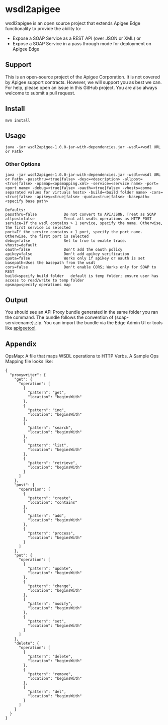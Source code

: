 # wsdl2apigee
wsdl2apigee is an open source project that extends Apigee Edge functionality to provide the ability to:

* Expose a SOAP Service as a REST API (over JSON or XML) or 
* Expose a SOAP Service in a pass through mode for deployment on Apigee Edge

## Support
This is an open-source project of the Apigee Corporation. It is not covered by Apigee support contracts. However, we will support you as best we can. For help, please open an issue in this GitHub project. You are also always welcome to submit a pull request.

## Install
```
mvn install
```

## Usage
```
java -jar wsdl2apigee-1.0.0-jar-with-dependencies.jar -wsdl=<wsdl URL or Path>
```

### Other Options
```
java -jar wsdl2apigee-1.0.0-jar-with-dependencies.jar -wsdl=<wsdl URL or Path> -passthru=<true|false> -desc=<description> -allpost=<true|false> -opsmap=<opsmapping.xml> -service=<service name> -port=<port name> -debug=<true|false> -oauth=<true|false> -vhosts=comma separated values for virtuals hosts> -build=<build folder name> -cors=<true|false> -apikey=<true|false> -quota=<true|false> -basepath=<specify base path>

Defaults:
passthru=false            Do not convert to API/JSON. Treat as SOAP
allpost=false             Treat all wsdls operations as HTTP POST
service=If the wsdl contains > 1 service, specify the name. Otherwise, the first service is selected
port=If the service contains > 1 port, specify the port name. Otherwise, the first port is selected
debug=false               Set to true to enable trace.
vhosts=default
oauth=false               Don't add the oauth policy
apikey=false              Don't add apikey verification
quota=false               Works only if apikey or oauth is set
basepath=Uses the basepath from the wsdl
cors=false                Don't enable CORS; Works only for SOAP to REST
build=specify build folder   default is temp folder; ensure user has access to read/write to temp folder
opsmap=specify operations map
``` 
## Output
You should see an API Proxy bundle generated in the same folder you ran the command. The bundle follows the convention of
{soap-servicename}.zip. You can import the bundle via the Edge Admin UI or tools like [apigeetool](https://www.npmjs.com/package/apigeetool).

## Appendix
OpsMap:
A file that maps WSDL operations to HTTP Verbs. A Sample Ops Mapping file looks like:
```
{
  "proxywriter": {
    "get": {
      "operation": [
        {
          "pattern": "get",
          "location": "beginsWith"
        },
        {
          "pattern": "inq",
          "location": "beginsWith"
        },
        {
          "pattern": "search",
          "location": "beginsWith"
        },
        {
          "pattern": "list",
          "location": "beginsWith"
        },
        {
          "pattern": "retrieve",
          "location": "beginsWith"
        }
      ]
    },
    "post": {
      "operation": [
        {
          "pattern": "create",
          "location": "contains"
        },
        {
          "pattern": "add",
          "location": "beginsWith"
        },
        {
          "pattern": "process",
          "location": "beginsWith"
        }
      ]
    },
    "put": {
      "operation": [
        {
          "pattern": "update",
          "location": "beginsWith"
        },
        {
          "pattern": "change",
          "location": "beginsWith"
        },
        {
          "pattern": "modify",
          "location": "beginsWith"
        },
        {
          "pattern": "set",
          "location": "beginsWith"
        }
      ]
    },
    "delete": {
      "operation": [
        {
          "pattern": "delete",
          "location": "beginsWith"
        },
        {
          "pattern": "remove",
          "location": "beginsWith"
        },
        {
          "pattern": "del",
          "location": "beginsWith"
        }
      ]
    }
  }
}
```

